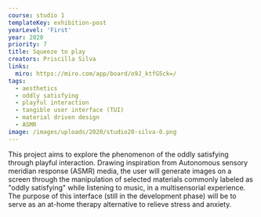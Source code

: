 ```yaml
---
course: studio 1
templateKey: exhibition-post
yearLevel: 'First'
year: 2020
priority: 7
title: Squeeze to play
creators: Priscilla Silva
links:
  miro: https://miro.com/app/board/o9J_ktfG5ck=/
tags:
  - aesthetics
  - oddly satisfying
  - playful interaction
  - tangible user interface (TUI)
  - material driven design
  - ASMR
image: /images/uploads/2020/studio20-silva-0.png
---
```


This project aims to explore the phenomenon of the oddly satisfying through playful interaction. Drawing inspiration from Autonomous sensory meridian response (ASMR) media, the user will generate images on a screen through the manipulation of selected materials commonly labeled as "oddly satisfying" while listening to music, in a multisensorial experience. The purpose of this interface (still in the development phase) will be to serve as an at-home therapy alternative to relieve stress and anxiety.
